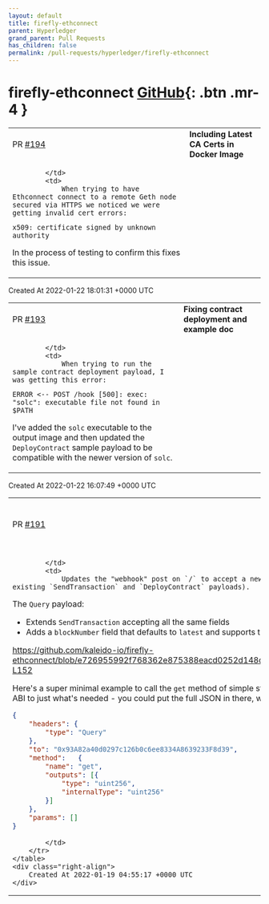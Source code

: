 ```yaml
---
layout: default
title: firefly-ethconnect
parent: Hyperledger
grand_parent: Pull Requests
has_children: false
permalink: /pull-requests/hyperledger/firefly-ethconnect
---
```


# firefly-ethconnect <span class="fs-3 right-align">[GitHub](https://github.com/hyperledger/firefly-ethconnect){: .btn .mr-4 }</span>


<div>
    <table>
        <tr>
            <td>
                PR <a href="https://github.com/hyperledger/firefly-ethconnect/pull/194" class=".btn">#194</a>
            </td>
            <td>
                <b>
                    Including Latest CA Certs in Docker Image
                </b>
            </td>
        </tr>
        <tr>
            <td>
                
            </td>
            <td>
                When trying to have Ethconnect connect to a remote Geth node secured via HTTPS we noticed we were getting invalid cert errors:
```
x509: certificate signed by unknown authority
```

In the process of testing to confirm this fixes this issue.
            </td>
        </tr>
    </table>
    <div class="right-align">
        Created At 2022-01-22 18:01:31 +0000 UTC
    </div>
</div>

<div>
    <table>
        <tr>
            <td>
                PR <a href="https://github.com/hyperledger/firefly-ethconnect/pull/193" class=".btn">#193</a>
            </td>
            <td>
                <b>
                    Fixing contract deployment and example doc
                </b>
            </td>
        </tr>
        <tr>
            <td>
                
            </td>
            <td>
                When trying to run the sample contract deployment payload, I was getting this error:

```
ERROR <-- POST /hook [500]: exec: "solc": executable file not found in $PATH
```

I've added the `solc` executable to the output image and then updated the `DeployContract` sample payload to be compatible with the newer version of `solc`. 
            </td>
        </tr>
    </table>
    <div class="right-align">
        Created At 2022-01-22 16:07:49 +0000 UTC
    </div>
</div>

<div>
    <table>
        <tr>
            <td>
                PR <a href="https://github.com/hyperledger/firefly-ethconnect/pull/191" class=".btn">#191</a>
            </td>
            <td>
                <b>
                    Add query support to / POST payload (webhook)
                </b>
            </td>
        </tr>
        <tr>
            <td>
                
            </td>
            <td>
                Updates the "webhook" post on `/` to accept a new message type of `Query` (in addition to existing `SendTransaction` and `DeployContract` payloads).

The `Query` payload:
- Extends `SendTransaction` accepting all the same fields
- Adds a `blockNumber` field that defaults to `latest` and supports the same strings as the existing query APIs

https://github.com/kaleido-io/firefly-ethconnect/blob/e726955992f768362e875388eacd0252d148cfc9/internal/messages/messages.go#L148-L152

Here's a super minimal example to call the `get` method of simple storage (noting I've trimmed down the method ABI to just what's needed - you could put the full JSON in there, with `inputs` and `stateMutability` etc. etc.):

```json
{
    "headers": {
        "type": "Query"
    },
    "to": "0x93A82a40d0297c126b0c6ee8334A8639233F8d39",
    "method":   {
        "name": "get",
        "outputs": [{
            "type": "uint256",
            "internalType": "uint256"
        }]
    },
    "params": []
}
```

            </td>
        </tr>
    </table>
    <div class="right-align">
        Created At 2022-01-19 04:55:17 +0000 UTC
    </div>
</div>

